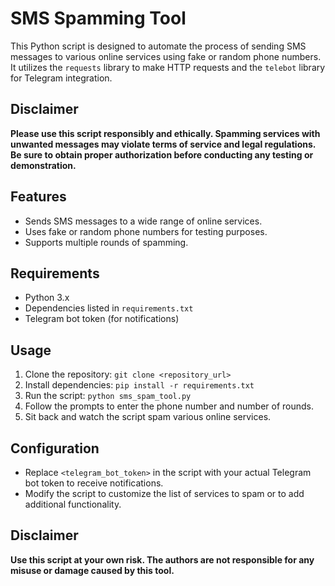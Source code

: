 <h1>SMS Spamming Tool</h1>
    <p>This Python script is designed to automate the process of sending SMS messages to various online services using fake or random phone numbers. It utilizes the <code>requests</code> library to make HTTP requests and the <code>telebot</code> library for Telegram integration.</p>
    
<h2>Disclaimer</h2>
    <p><strong>Please use this script responsibly and ethically. Spamming services with unwanted messages may violate terms of service and legal regulations. Be sure to obtain proper authorization before conducting any testing or demonstration.</strong></p>
    
<h2>Features</h2>
    <ul>
        <li>Sends SMS messages to a wide range of online services.</li>
        <li>Uses fake or random phone numbers for testing purposes.</li>
        <li>Supports multiple rounds of spamming.</li>
    </ul>
    
<h2>Requirements</h2>
    <ul>
        <li>Python 3.x</li>
        <li>Dependencies listed in <code>requirements.txt</code></li>
        <li>Telegram bot token (for notifications)</li>
    </ul>
    
<h2>Usage</h2>
    <ol>
        <li>Clone the repository: <code>git clone &lt;repository_url&gt;</code></li>
        <li>Install dependencies: <code>pip install -r requirements.txt</code></li>
        <li>Run the script: <code>python sms_spam_tool.py</code></li>
        <li>Follow the prompts to enter the phone number and number of rounds.</li>
        <li>Sit back and watch the script spam various online services.</li>
    </ol>
    
<h2>Configuration</h2>
    <ul>
        <li>Replace <code>&lt;telegram_bot_token&gt;</code> in the script with your actual Telegram bot token to receive notifications.</li>
        <li>Modify the script to customize the list of services to spam or to add additional functionality.</li>
    </ul>
    
<h2>Disclaimer</h2>
    <p><strong>Use this script at your own risk. The authors are not responsible for any misuse or damage caused by this tool.</strong></p>
